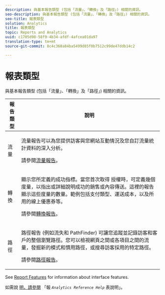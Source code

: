 ```yaml
---
description: 與基本報告類型 (包括「流量」、「轉換」及「路徑」) 相關的資訊。
seo-description: 與基本報告類型 (包括「流量」、「轉換」及「路徑」) 相關的資訊。
seo-title: 報表類型
solution: Analytics
title: 報表類型
topic: Reports and Analytics
uuid: c1705d98-58f9-4b34-afdf-4afcea01da97
translation-type: tm+mt
source-git-commit: 8c4c368a84ba5499d85f0b7512c99de47ddb14c2

---
```



# 報表類型

與基本報告類型 (包括「流量」、「轉換」及「路徑」) 相關的資訊。

<table id="table_C167C2A2EA4742E9B14DA4F90C6FCEE2"> 
 <thead> 
  <tr> 
   <th colname="col1" class="entry"> 報告類型 </th> 
   <th colname="col2" class="entry"> 說明 </th> 
  </tr> 
 </thead>
 <tbody> 
  <tr> 
   <td colname="col1"> 流量 </td> 
   <td colname="col2"> <p>流量報告可以為您提供訪客與您網站互動情況及您自訂流量統計資料的深入分析。 </p> <p>請參閱<a href="https://marketing.adobe.com/resources/help/en_US/reference/reports_traffic.html"  >流量報告</a>。 </p> </td> 
  </tr> 
  <tr> 
   <td colname="col1"> 轉換 </td> 
   <td colname="col2"> <p>顯示您所定義的成功指標。當您首次取得 授權時，可定義幾個度量，以指出或詳細說明成功的銷售或內容傳送。這裡的報告顯示這些度量的數量。範例包括支付類型、運送成本，以及所用的線上優惠券等。 </p> <p>請參閱<a href="https://marketing.adobe.com/resources/help/en_US/reference/reports_conversion.html"  >轉換報告</a>。 </p> </td> 
  </tr> 
  <tr> 
   <td colname="col1"> 路徑 </td> 
   <td colname="col2"> <p>路徑報告 (例如流失和 PathFinder) 可讓您追蹤並記錄訪客和客戶的整個瀏覽路徑。您可以檢視網頁之間或各項目之間的流量，發掘新的模式和慣用路徑，或搜尋訪客採用的特定路徑。 </p> <p>請參閱<a href="https://marketing.adobe.com/resources/help/en_US/reference/reports_paths.html"  >路徑報告</a>。 </p> </td> 
  </tr> 
 </tbody> 
</table>

See [Report Features](/help/analyze/reports-analytics/overview/report-overview.md) for information about interface features.

如需說 [明，請參閱](https://marketing.adobe.com/resources/help/en_US/reference/reports_descriptions.html) 「報 *`Analytics Reference Help`* 表說明」。
